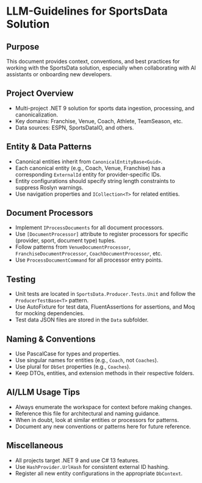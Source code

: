 # LLM-Guidelines for SportsData Solution

## Purpose
This document provides context, conventions, and best practices for working with the SportsData solution, especially when collaborating with AI assistants or onboarding new developers.

## Project Overview
- Multi-project .NET 9 solution for sports data ingestion, processing, and canonicalization.
- Key domains: Franchise, Venue, Coach, Athlete, TeamSeason, etc.
- Data sources: ESPN, SportsDataIO, and others.

## Entity & Data Patterns
- Canonical entities inherit from `CanonicalEntityBase<Guid>`.
- Each canonical entity (e.g., Coach, Venue, Franchise) has a corresponding `ExternalId` entity for provider-specific IDs.
- Entity configurations should specify string length constraints to suppress Roslyn warnings.
- Use navigation properties and `ICollection<T>` for related entities.

## Document Processors
- Implement `IProcessDocuments` for all document processors.
- Use `[DocumentProcessor]` attribute to register processors for specific (provider, sport, document type) tuples.
- Follow patterns from `VenueDocumentProcessor`, `FranchiseDocumentProcessor`, `CoachDocumentProcessor`, etc.
- Use `ProcessDocumentCommand` for all processor entry points.

## Testing
- Unit tests are located in `SportsData.Producer.Tests.Unit` and follow the `ProducerTestBase<T>` pattern.
- Use AutoFixture for test data, FluentAssertions for assertions, and Moq for mocking dependencies.
- Test data JSON files are stored in the `Data` subfolder.

## Naming & Conventions
- Use PascalCase for types and properties.
- Use singular names for entities (e.g., `Coach`, not `Coaches`).
- Use plural for `DbSet` properties (e.g., `Coaches`).
- Keep DTOs, entities, and extension methods in their respective folders.

## AI/LLM Usage Tips
- Always enumerate the workspace for context before making changes.
- Reference this file for architectural and naming guidance.
- When in doubt, look at similar entities or processors for patterns.
- Document any new conventions or patterns here for future reference.

## Miscellaneous
- All projects target .NET 9 and use C# 13 features.
- Use `HashProvider.UrlHash` for consistent external ID hashing.
- Register all new entity configurations in the appropriate `DbContext`.
